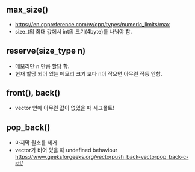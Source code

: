 ## max_size()
- https://en.cppreference.com/w/cpp/types/numeric_limits/max
- size_t의 최대 값에서 int의 크기(4byte)를 나눠야 함.

## reserve(size_type n)
- 메모리만 n 만큼 할당 함.
- 현재 할당 되어 있는 메모리 크기 보다 n이 작으면 아무런 작동 안함.

## front(), back()
- vector 안에 아무런 값이 없었을 때 세그폴트!

## pop_back()
- 마지막 원소를 제거
- vector가 비어 있을 때 undefined behaviour
https://www.geeksforgeeks.org/vectorpush_back-vectorpop_back-c-stl/
